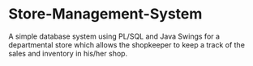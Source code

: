# Store-Management-System
A simple database system using PL/SQL and Java Swings for a departmental store which allows the shopkeeper to keep a track of the sales and inventory in his/her shop.
